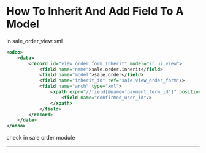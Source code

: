 # How To Inherit And Add Field To A Model

in sale_order_view.xml
```xml
<odoo>
    <data>
        <record id="view_order_form_inherit" model="ir.ui.view">
            <field name="name">sale.order.inherit</field>
            <field name="model">sale.order</field>
            <field name="inherit_id" ref="sale.view_order_form"/>
            <field name="arch" type="xml">
                <xpath expr="//field[@name='payment_term_id']" position="before">
                    <field name="confirmed_user_id"/>
                </xpath>
            </field>
        </record>
    </data>
</odoo>

```

check in sale order module

----------

